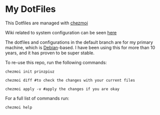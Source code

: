 # My DotFiles

This Dotfiles are managed with [chezmoi](https://chezmoi.io/)

Wiki related to system configuration can be seen [here](https://github.com/prinzpiuz/dotfiles/wiki/System%E2%80%90configuration)

The dotfiles and configurations in the default branch are for my primary machine, which is [Debian](https://www.debian.org/)-based. I have been using this for more than 10 years, and it has proven to be super stable.

To re-use this repo, run the following commands:

    chezmoi init prinzpiuz

    chezmoi diff #to check the changes with your current files

    chezmoi apply -v #apply the changes if you are okay

For a full list of commands run:
  
    chezmoi help
